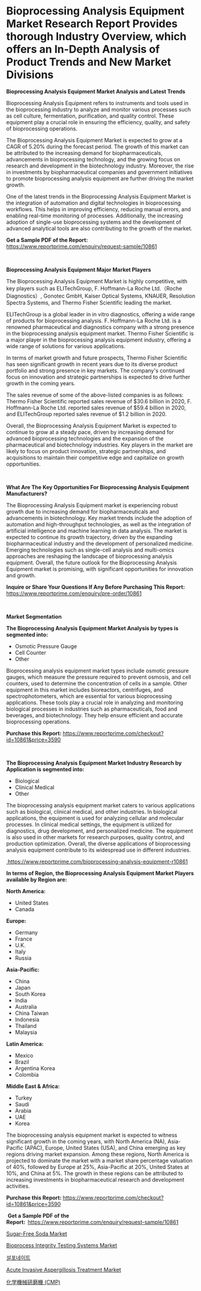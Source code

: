<p><h1>Bioprocessing Analysis Equipment Market Research Report Provides thorough Industry Overview, which offers an In-Depth Analysis of Product Trends and New Market Divisions</h1></p><p><strong>Bioprocessing Analysis Equipment Market Analysis and Latest Trends</strong></p>
<p><p>Bioprocessing Analysis Equipment refers to instruments and tools used in the bioprocessing industry to analyze and monitor various processes such as cell culture, fermentation, purification, and quality control. These equipment play a crucial role in ensuring the efficiency, quality, and safety of bioprocessing operations.</p><p>The Bioprocessing Analysis Equipment Market is expected to grow at a CAGR of 5.20% during the forecast period. The growth of this market can be attributed to the increasing demand for biopharmaceuticals, advancements in bioprocessing technology, and the growing focus on research and development in the biotechnology industry. Moreover, the rise in investments by biopharmaceutical companies and government initiatives to promote bioprocessing analysis equipment are further driving the market growth.</p><p>One of the latest trends in the Bioprocessing Analysis Equipment Market is the integration of automation and digital technologies in bioprocessing workflows. This helps in improving efficiency, reducing manual errors, and enabling real-time monitoring of processes. Additionally, the increasing adoption of single-use bioprocessing systems and the development of advanced analytical tools are also contributing to the growth of the market.</p></p>
<p><strong>Get a Sample PDF of the Report:&nbsp;</strong> <a href="https://www.reportprime.com/enquiry/request-sample/10861">https://www.reportprime.com/enquiry/request-sample/10861</a></p>
<p>&nbsp;</p>
<p><strong>Bioprocessing Analysis Equipment Major Market Players</strong></p>
<p><p>The Bioprocessing Analysis Equipment Market is highly competitive, with key players such as ELITechGroup, F. Hoffmann-La Roche Ltd.（Roche Diagnostics）, Gonotec GmbH, Kaiser Optical Systems, KNAUER, Resolution Spectra Systems, and Thermo Fisher Scientific leading the market.</p><p>ELITechGroup is a global leader in in vitro diagnostics, offering a wide range of products for bioprocessing analysis. F. Hoffmann-La Roche Ltd. is a renowned pharmaceutical and diagnostics company with a strong presence in the bioprocessing analysis equipment market. Thermo Fisher Scientific is a major player in the bioprocessing analysis equipment industry, offering a wide range of solutions for various applications.</p><p>In terms of market growth and future prospects, Thermo Fisher Scientific has seen significant growth in recent years due to its diverse product portfolio and strong presence in key markets. The company's continued focus on innovation and strategic partnerships is expected to drive further growth in the coming years.</p><p>The sales revenue of some of the above-listed companies is as follows: Thermo Fisher Scientific reported sales revenue of $30.6 billion in 2020, F. Hoffmann-La Roche Ltd. reported sales revenue of $59.4 billion in 2020, and ELITechGroup reported sales revenue of $1.2 billion in 2020.</p><p>Overall, the Bioprocessing Analysis Equipment Market is expected to continue to grow at a steady pace, driven by increasing demand for advanced bioprocessing technologies and the expansion of the pharmaceutical and biotechnology industries. Key players in the market are likely to focus on product innovation, strategic partnerships, and acquisitions to maintain their competitive edge and capitalize on growth opportunities.</p></p>
<p>&nbsp;</p>
<p><strong>What Are The Key Opportunities For Bioprocessing Analysis Equipment Manufacturers?</strong></p>
<p><p>The Bioprocessing Analysis Equipment market is experiencing robust growth due to increasing demand for biopharmaceuticals and advancements in biotechnology. Key market trends include the adoption of automation and high-throughput technologies, as well as the integration of artificial intelligence and machine learning in data analysis. The market is expected to continue its growth trajectory, driven by the expanding biopharmaceutical industry and the development of personalized medicine. Emerging technologies such as single-cell analysis and multi-omics approaches are reshaping the landscape of bioprocessing analysis equipment. Overall, the future outlook for the Bioprocessing Analysis Equipment market is promising, with significant opportunities for innovation and growth.</p></p>
<p><strong>Inquire or Share Your Questions If Any Before Purchasing This Report:</strong> <a href="https://www.reportprime.com/enquiry/pre-order/10861">https://www.reportprime.com/enquiry/pre-order/10861</a></p>
<p>&nbsp;</p>
<p><strong>Market Segmentation</strong></p>
<p><strong>The Bioprocessing Analysis Equipment Market Analysis by types is segmented into:</strong></p>
<p><ul><li>Osmotic Pressure Gauge</li><li>Cell Counter</li><li>Other</li></ul></p>
<p><p>Bioprocessing analysis equipment market types include osmotic pressure gauges, which measure the pressure required to prevent osmosis, and cell counters, used to determine the concentration of cells in a sample. Other equipment in this market includes bioreactors, centrifuges, and spectrophotometers, which are essential for various bioprocessing applications. These tools play a crucial role in analyzing and monitoring biological processes in industries such as pharmaceuticals, food and beverages, and biotechnology. They help ensure efficient and accurate bioprocessing operations.</p></p>
<p><strong>Purchase this Report:&nbsp;</strong><a href="https://www.reportprime.com/checkout?id=10861&price=3590">https://www.reportprime.com/checkout?id=10861&price=3590</a></p>
<p>&nbsp;</p>
<p><strong>The Bioprocessing Analysis Equipment Market Industry Research by Application is segmented into:</strong></p>
<p><ul><li>Biological</li><li>Clinical Medical</li><li>Other</li></ul></p>
<p><p>The bioprocessing analysis equipment market caters to various applications such as biological, clinical medical, and other industries. In biological applications, the equipment is used for analyzing cellular and molecular processes. In clinical medical settings, the equipment is utilized for diagnostics, drug development, and personalized medicine. The equipment is also used in other markets for research purposes, quality control, and production optimization. Overall, the diverse applications of bioprocessing analysis equipment contribute to its widespread use in different industries.</p></p>
<p><a href="https://www.reportprime.com/bioprocessing-analysis-equipment-r10861">&nbsp;https://www.reportprime.com/bioprocessing-analysis-equipment-r10861</a></p>
<p><strong>In terms of Region, the Bioprocessing Analysis Equipment Market Players available by Region are:</strong></p>
<p>
    <p> <strong> North America: </strong>
        <ul>
            <li>United States</li>
            <li>Canada</li>
        </ul>
        </p> 
    <p> <strong> Europe: </strong>
        <ul>
            <li>Germany</li>
            <li>France</li>
            <li>U.K.</li>
            <li>Italy</li>
            <li>Russia</li>
        </ul>
        </p> 
    <p> <strong> Asia-Pacific: </strong>
        <ul>
            <li>China</li>
            <li>Japan</li>
            <li>South Korea</li>
            <li>India</li>
            <li>Australia</li>
            <li>China Taiwan</li>
            <li>Indonesia</li>
            <li>Thailand</li>
            <li>Malaysia</li>
        </ul>
        </p> 
    <p> <strong> Latin America: </strong>
        <ul>
            <li>Mexico</li>
            <li>Brazil</li>
            <li>Argentina Korea</li>
            <li>Colombia</li>
        </ul>
        </p> 
    <p> <strong> Middle East & Africa: </strong>
        <ul>
            <li>Turkey</li>
            <li>Saudi</li>
            <li>Arabia</li>
            <li>UAE</li>
            <li>Korea</li>
        </ul>
    </p>
    </p>
<p><p>The bioprocessing analysis equipment market is expected to witness significant growth in the coming years, with North America (NA), Asia-Pacific (APAC), Europe, United States (USA), and China emerging as key regions driving market expansion. Among these regions, North America is projected to dominate the market with a market share percentage valuation of 40%, followed by Europe at 25%, Asia-Pacific at 20%, United States at 10%, and China at 5%. The growth in these regions can be attributed to increasing investments in biopharmaceutical research and development activities.</p></p>
<p><strong>Purchase this Report: </strong><a href="https://www.reportprime.com/checkout?id=10861&price=3590">https://www.reportprime.com/checkout?id=10861&price=3590</a></p>
<p>&nbsp;<strong>Get a Sample PDF of the Report:&nbsp;&nbsp;</strong><a href="https://www.reportprime.com/enquiry/request-sample/10861">https://www.reportprime.com/enquiry/request-sample/10861</a></p>
<p><strong></strong></p>
<p><p><a href="https://medium.com/@alan.ball8990/sugar-free-soda-market-size-market-segmentation-market-trends-and-growth-analysis-forecast-till-64850cfda75f">Sugar-Free Soda Market</a></p><p><a href="https://github.com/tamvrosiya/Market-Research-Report-List-5/blob/main/bioprocess-integrity-testing-systems-market.md">Bioprocess Integrity Testing Systems Market</a></p><p><a href="https://medium.com/@munchkin678568/%EC%84%A4%ED%8F%B0%EC%82%B0%EC%97%BC-%EC%8B%9C%EC%9E%A5-%EA%B7%9C%EB%AA%A8-%EC%84%B1%EC%9E%A5-%ED%8A%B8%EB%A0%8C%EB%93%9C-%ED%86%B5%EA%B3%84-%EB%B0%8F-%EC%98%88%EC%B8%A1-2024-2031-b333b88e73ed">설포네이트</a></p><p><a href="https://medium.com/@doristurner71/deep-dive-into-the-acute-invasive-aspergillosis-treatment-market-itstrends-market-segmentation-87d5918d31c3">Acute Invasive Aspergillosis Treatment Market</a></p><p><a href="https://github.com/CarlieShields/Market-Research-Report-List-2/blob/main/586756499990.md">化学機械研磨機 (CMP)</a></p></p>